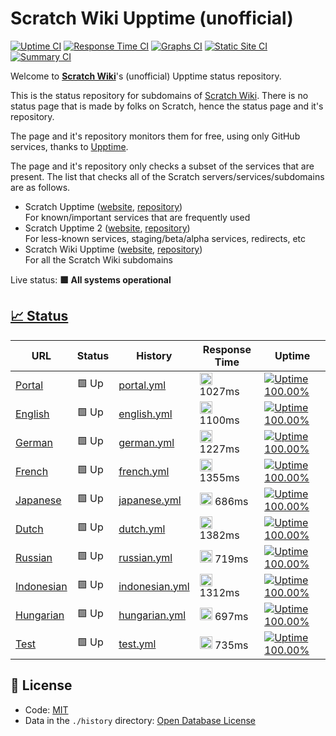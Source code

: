 # Scratch Wiki Upptime (unofficial)

[![Uptime CI](https://github.com/Hans5958/Scratch-Wiki-Upptime/workflows/Uptime%20CI/badge.svg)](https://github.com/Hans5958/Scratch-Wiki-Upptime/actions?query=workflow%3A%22Uptime+CI%22)
[![Response Time CI](https://github.com/Hans5958/Scratch-Wiki-Upptime/workflows/Response%20Time%20CI/badge.svg)](https://github.com/Hans5958/Scratch-Wiki-Upptime/actions?query=workflow%3A%22Response+Time+CI%22)
[![Graphs CI](https://github.com/Hans5958/Scratch-Wiki-Upptime/workflows/Graphs%20CI/badge.svg)](https://github.com/Hans5958/Scratch-Wiki-Upptime/actions?query=workflow%3A%22Graphs+CI%22)
[![Static Site CI](https://github.com/Hans5958/Scratch-Wiki-Upptime/workflows/Static%20Site%20CI/badge.svg)](https://github.com/Hans5958/Scratch-Wiki-Upptime/actions?query=workflow%3A%22Static+Site+CI%22)
[![Summary CI](https://github.com/Hans5958/Scratch-Wiki-Upptime/workflows/Summary%20CI/badge.svg)](https://github.com/Hans5958/Scratch-Wiki-Upptime/actions?query=workflow%3A%22Summary+CI%22)

Welcome to **[Scratch Wiki](https://scratch-wiki.info)**'s (unofficial) Upptime status repository.

This is the status repository for subdomains of [Scratch Wiki](https://scratch-wiki.info). There is no status page that is made by folks on Scratch, hence the status page and it's repository.

The page and it's repository monitors them for free, using only GitHub services, thanks to [Upptime](https://github.com/upptime/upptime).

The page and it's repository only checks a subset of the services that are present. The list that checks all of the Scratch servers/services/subdomains are as follows.

- Scratch Upptime ([website](https://scratch-upptime.netlify.app), [repository](https://github.com/Hans5958/Scratch-Wiki-Upptime))  
  For known/important services that are frequently used
- Scratch Upptime 2 ([website](https://scratch-upptime-2.netlify.app), [repository](https://github.com/Hans5958/Scratch-Wiki-Upptime-2))  
  For less-known services, staging/beta/alpha services, redirects, etc
- Scratch Wiki Upptime ([website](https://scratch-wiki-upptime.netlify.app), [repository](https://github.com/Hans5958/Scratch-Wiki-Upptime))  
  For all the Scratch Wiki subdomains

Live status: <!--live status--> **🟩 All systems operational**

## [📈 Status](https://scratch-wiki-upptime.netlify.app)

<!--start: status pages-->
<!-- This summary is generated by Upptime (https://github.com/upptime/upptime) -->
<!-- Do not edit this manually, your changes will be overwritten -->

| URL                                        | Status | History                                                                                                  | Response Time                                                                    | Uptime                                                                                                                                                                                                                                           |
| ------------------------------------------ | ------ | -------------------------------------------------------------------------------------------------------- | -------------------------------------------------------------------------------- | ------------------------------------------------------------------------------------------------------------------------------------------------------------------------------------------------------------------------------------------------ |
| [Portal](https://scratch-wiki.info)        | 🟩 Up  | [portal.yml](https://github.com/Hans5958/Scratch-Wiki-Upptime/commits/master/history/portal.yml)         | <img alt="Response time graph" src="./graphs/portal.png" height="20"> 1027ms     | [![Uptime 100.00%](https://img.shields.io/endpoint?url=https%3A%2F%2Fraw.githubusercontent.com%2FHans5958%2FScratch-Wiki-Upptime%2Fmaster%2Fapi%2Fportal%2Fuptime.json)](https://Hans5958.github.io/Scratch-Wiki-Upptime/history/portal)         |
| [English](https://en.scratch-wiki.info)    | 🟩 Up  | [english.yml](https://github.com/Hans5958/Scratch-Wiki-Upptime/commits/master/history/english.yml)       | <img alt="Response time graph" src="./graphs/english.png" height="20"> 1100ms    | [![Uptime 100.00%](https://img.shields.io/endpoint?url=https%3A%2F%2Fraw.githubusercontent.com%2FHans5958%2FScratch-Wiki-Upptime%2Fmaster%2Fapi%2Fenglish%2Fuptime.json)](https://Hans5958.github.io/Scratch-Wiki-Upptime/history/english)       |
| [German](https://de.scratch-wiki.info)     | 🟩 Up  | [german.yml](https://github.com/Hans5958/Scratch-Wiki-Upptime/commits/master/history/german.yml)         | <img alt="Response time graph" src="./graphs/german.png" height="20"> 1227ms     | [![Uptime 100.00%](https://img.shields.io/endpoint?url=https%3A%2F%2Fraw.githubusercontent.com%2FHans5958%2FScratch-Wiki-Upptime%2Fmaster%2Fapi%2Fgerman%2Fuptime.json)](https://Hans5958.github.io/Scratch-Wiki-Upptime/history/german)         |
| [French](https://fr.scratch-wiki.info)     | 🟩 Up  | [french.yml](https://github.com/Hans5958/Scratch-Wiki-Upptime/commits/master/history/french.yml)         | <img alt="Response time graph" src="./graphs/french.png" height="20"> 1355ms     | [![Uptime 100.00%](https://img.shields.io/endpoint?url=https%3A%2F%2Fraw.githubusercontent.com%2FHans5958%2FScratch-Wiki-Upptime%2Fmaster%2Fapi%2Ffrench%2Fuptime.json)](https://Hans5958.github.io/Scratch-Wiki-Upptime/history/french)         |
| [Japanese](https://ja.scratch-wiki.info)   | 🟩 Up  | [japanese.yml](https://github.com/Hans5958/Scratch-Wiki-Upptime/commits/master/history/japanese.yml)     | <img alt="Response time graph" src="./graphs/japanese.png" height="20"> 686ms    | [![Uptime 100.00%](https://img.shields.io/endpoint?url=https%3A%2F%2Fraw.githubusercontent.com%2FHans5958%2FScratch-Wiki-Upptime%2Fmaster%2Fapi%2Fjapanese%2Fuptime.json)](https://Hans5958.github.io/Scratch-Wiki-Upptime/history/japanese)     |
| [Dutch](https://nl.scratch-wiki.info)      | 🟩 Up  | [dutch.yml](https://github.com/Hans5958/Scratch-Wiki-Upptime/commits/master/history/dutch.yml)           | <img alt="Response time graph" src="./graphs/dutch.png" height="20"> 1382ms      | [![Uptime 100.00%](https://img.shields.io/endpoint?url=https%3A%2F%2Fraw.githubusercontent.com%2FHans5958%2FScratch-Wiki-Upptime%2Fmaster%2Fapi%2Fdutch%2Fuptime.json)](https://Hans5958.github.io/Scratch-Wiki-Upptime/history/dutch)           |
| [Russian](https://ru.scratch-wiki.info)    | 🟩 Up  | [russian.yml](https://github.com/Hans5958/Scratch-Wiki-Upptime/commits/master/history/russian.yml)       | <img alt="Response time graph" src="./graphs/russian.png" height="20"> 719ms     | [![Uptime 100.00%](https://img.shields.io/endpoint?url=https%3A%2F%2Fraw.githubusercontent.com%2FHans5958%2FScratch-Wiki-Upptime%2Fmaster%2Fapi%2Frussian%2Fuptime.json)](https://Hans5958.github.io/Scratch-Wiki-Upptime/history/russian)       |
| [Indonesian](https://id.scratch-wiki.info) | 🟩 Up  | [indonesian.yml](https://github.com/Hans5958/Scratch-Wiki-Upptime/commits/master/history/indonesian.yml) | <img alt="Response time graph" src="./graphs/indonesian.png" height="20"> 1312ms | [![Uptime 100.00%](https://img.shields.io/endpoint?url=https%3A%2F%2Fraw.githubusercontent.com%2FHans5958%2FScratch-Wiki-Upptime%2Fmaster%2Fapi%2Findonesian%2Fuptime.json)](https://Hans5958.github.io/Scratch-Wiki-Upptime/history/indonesian) |
| [Hungarian](https://hu.scratch-wiki.info)  | 🟩 Up  | [hungarian.yml](https://github.com/Hans5958/Scratch-Wiki-Upptime/commits/master/history/hungarian.yml)   | <img alt="Response time graph" src="./graphs/hungarian.png" height="20"> 697ms   | [![Uptime 100.00%](https://img.shields.io/endpoint?url=https%3A%2F%2Fraw.githubusercontent.com%2FHans5958%2FScratch-Wiki-Upptime%2Fmaster%2Fapi%2Fhungarian%2Fuptime.json)](https://Hans5958.github.io/Scratch-Wiki-Upptime/history/hungarian)   |
| [Test](https://test.scratch-wiki.info)     | 🟩 Up  | [test.yml](https://github.com/Hans5958/Scratch-Wiki-Upptime/commits/master/history/test.yml)             | <img alt="Response time graph" src="./graphs/test.png" height="20"> 735ms        | [![Uptime 100.00%](https://img.shields.io/endpoint?url=https%3A%2F%2Fraw.githubusercontent.com%2FHans5958%2FScratch-Wiki-Upptime%2Fmaster%2Fapi%2Ftest%2Fuptime.json)](https://Hans5958.github.io/Scratch-Wiki-Upptime/history/test)             |

<!--end: status pages-->

## 📄 License

- Code: [MIT](./LICENSE)
- Data in the `./history` directory: [Open Database License](https://opendatacommons.org/licenses/odbl/1-0/)
